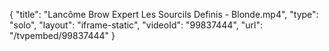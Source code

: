 {
    "title": "Lanc&ocirc;me Brow Expert Les Sourcils Definis - Blonde.mp4",
    "type": "solo",
    "layout": "iframe-static",
    "videoId": "99837444",
    "url": "\/tvpembed\/99837444"
}